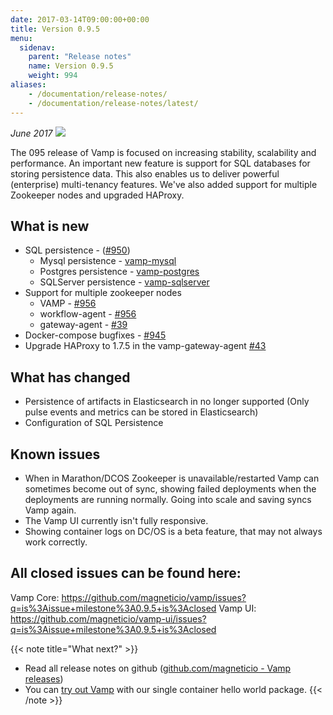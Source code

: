 ```yaml
---
date: 2017-03-14T09:00:00+00:00
title: Version 0.9.5
menu:
  sidenav:
    parent: "Release notes"
    name: Version 0.9.5
    weight: 994
aliases:
    - /documentation/release-notes/
    - /documentation/release-notes/latest/
---
```


_June 2017_
![](/images/screens/v095/vamp095-SQL.png)

The 095 release of Vamp is focused on increasing stability, scalability and performance. An important new feature is support for SQL databases for storing persistence data. This also enables us to deliver powerful (enterprise) multi-tenancy features. We've also added support for multiple Zookeeper nodes and upgraded HAProxy.


## What is new

* SQL persistence - ([#950](https://github.com/magneticio/vamp/issues/950))
  * Mysql persistence - [vamp-mysql](https://github.com/magneticio/vamp-mysql)
  * Postgres persistence - [vamp-postgres](https://github.com/magneticio/vamp-postgresql)
  * SQLServer persistence - [vamp-sqlserver](https://github.com/magneticio/vamp-sqlserver)
* Support for multiple zookeeper nodes
  * VAMP - [#956](https://github.com/magneticio/vamp/issues/956)
  * workflow-agent - [#956](https://github.com/magneticio/vamp/issues/956)
  * gateway-agent - [#39](https://github.com/magneticio/vamp-gateway-agent/issues/39)
* Docker-compose bugfixes - [#945](https://github.com/magneticio/vamp/issues/945)
* Upgrade HAProxy to 1.7.5 in the vamp-gateway-agent [#43](https://github.com/magneticio/vamp-gateway-agent/issues/43)


## What has changed

* Persistence of artifacts in Elasticsearch in no longer supported (Only pulse events and metrics can be stored in Elasticsearch)
* Configuration of SQL Persistence

## Known issues

* When in Marathon/DCOS Zookeeper is unavailable/restarted Vamp can sometimes become out of sync, showing failed deployments when the deployments are running normally. Going into scale and saving syncs Vamp again.
* The Vamp UI currently isn't fully responsive.
* Showing container logs on DC/OS is a beta feature, that may not always work correctly.

## All closed issues can be found here:

Vamp Core: https://github.com/magneticio/vamp/issues?q=is%3Aissue+milestone%3A0.9.5+is%3Aclosed
Vamp UI: https://github.com/magneticio/vamp-ui/issues?q=is%3Aissue+milestone%3A0.9.5+is%3Aclosed

{{< note title="What next?" >}}
* Read all release notes on github ([github.com/magneticio - Vamp releases](https://github.com/magneticio/vamp/releases))
* You can [try out Vamp](/documentation/installation/hello-world) with our single container hello world package.
{{< /note >}}
